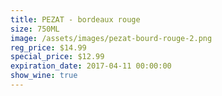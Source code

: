 ```yaml
---
title: PEZAT - bordeaux rouge
size: 750ML
image: /assets/images/pezat-bourd-rouge-2.png
reg_price: $14.99
special_price: $12.99
expiration_date: 2017-04-11 00:00:00
show_wine: true
---
```



